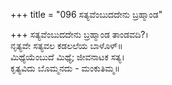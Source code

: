+++
title = "096 ಸತ್ಯವೆಂಬುದದೇನು ಬ್ರಹ್ಮಾಂಡ"

+++
ಸತ್ಯವೆಂಬುದದೇನು ಬ್ರಹ್ಮಾಂಡ ತಾಂಡವದಿ?।  
ನೃತ್ಯವೇ ಸತ್ಯವಲ ಕಡಲಲೆಯ ಬಾಳೊಳ್॥  
ಮಿಥ್ಯೆಯೆಂಬುದೆ ಮಿಥ್ಯೆ; ಜೀವನಾಟಕ ಸತ್ಯ।  
ಕೃತ್ಯವಿದು ಬೊಮ್ಮನದು - ಮಂಕುತಿಮ್ಮ॥  
